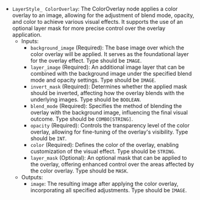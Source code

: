 - `LayerStyle_ ColorOverlay`: The ColorOverlay node applies a color overlay to an image, allowing for the adjustment of blend mode, opacity, and color to achieve various visual effects. It supports the use of an optional layer mask for more precise control over the overlay application.
    - Inputs:
        - `background_image` (Required): The base image over which the color overlay will be applied. It serves as the foundational layer for the overlay effect. Type should be `IMAGE`.
        - `layer_image` (Required): An additional image layer that can be combined with the background image under the specified blend mode and opacity settings. Type should be `IMAGE`.
        - `invert_mask` (Required): Determines whether the applied mask should be inverted, affecting how the overlay blends with the underlying images. Type should be `BOOLEAN`.
        - `blend_mode` (Required): Specifies the method of blending the overlay with the background image, influencing the final visual outcome. Type should be `COMBO[STRING]`.
        - `opacity` (Required): Controls the transparency level of the color overlay, allowing for fine-tuning of the overlay's visibility. Type should be `INT`.
        - `color` (Required): Defines the color of the overlay, enabling customization of the visual effect. Type should be `STRING`.
        - `layer_mask` (Optional): An optional mask that can be applied to the overlay, offering enhanced control over the areas affected by the color overlay. Type should be `MASK`.
    - Outputs:
        - `image`: The resulting image after applying the color overlay, incorporating all specified adjustments. Type should be `IMAGE`.
